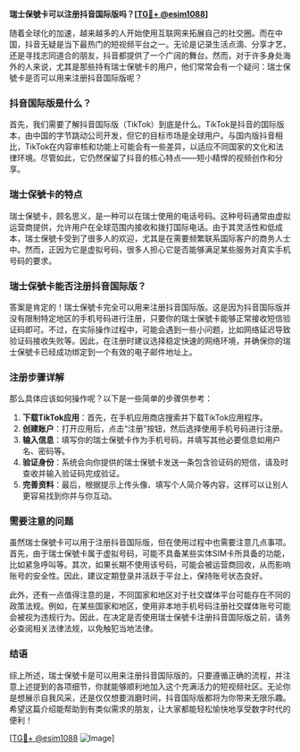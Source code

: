 **瑞士保號卡可以注册抖音国际版吗？[[TG💪+ @esim1088](https://t.me/s/esim1088)]**

随着全球化的加速，越来越多的人开始使用互联网来拓展自己的社交圈。而在中国，抖音无疑是当下最热门的短视频平台之一。无论是记录生活点滴、分享才艺，还是寻找志同道合的朋友，抖音都提供了一个广阔的舞台。然而，对于许多身处海外的人来说，尤其是那些持有瑞士保號卡的用户，他们常常会有一个疑问：瑞士保號卡是否可以用来注册抖音国际版呢？

### 抖音国际版是什么？

首先，我们需要了解抖音国际版（TikTok）到底是什么。TikTok是抖音的国际版本，由中国的字节跳动公司开发，但它的目标市场是全球用户。与国内版抖音相比，TikTok在内容审核和功能上可能会有一些差异，以适应不同国家的文化和法律环境。尽管如此，它仍然保留了抖音的核心特点——短小精悍的视频创作和分享。

### 瑞士保號卡的特点

瑞士保號卡，顾名思义，是一种可以在瑞士使用的电话号码。这种号码通常由虚拟运营商提供，允许用户在全球范围内接收和拨打国际电话。由于其灵活性和低成本，瑞士保號卡受到了很多人的欢迎，尤其是在需要频繁联系国际客户的商务人士中。然而，正因为它是虚拟号码，很多人担心它是否能够满足某些服务对真实手机号码的要求。

### 瑞士保號卡能否注册抖音国际版？

答案是肯定的！瑞士保號卡完全可以用来注册抖音国际版。这是因为抖音国际版并没有限制特定地区的手机号码进行注册，只要你的瑞士保號卡能够正常接收短信验证码即可。不过，在实际操作过程中，可能会遇到一些小问题，比如网络延迟导致验证码接收失败等。因此，在注册时建议选择稳定快速的网络环境，并确保你的瑞士保號卡已经成功绑定到一个有效的电子邮件地址上。

### 注册步骤详解

那么具体应该如何操作呢？以下是一些简单的步骤供参考：

1. **下载TikTok应用**：首先，在手机应用商店搜索并下载TikTok应用程序。
2. **创建账户**：打开应用后，点击“注册”按钮，然后选择使用手机号码进行注册。
3. **输入信息**：填写你的瑞士保號卡作为手机号码，并填写其他必要信息如用户名、密码等。
4. **验证身份**：系统会向你提供的瑞士保號卡发送一条包含验证码的短信，请及时查收并输入验证码完成验证。
5. **完善资料**：最后，根据提示上传头像、填写个人简介等内容，这样可以让别人更容易找到你并与你互动。

### 需要注意的问题

虽然瑞士保號卡可以用于注册抖音国际版，但在使用过程中也需要注意几点事项。首先，由于瑞士保號卡属于虚拟号码，可能不具备某些实体SIM卡所具备的功能，比如紧急呼叫等。其次，如果长期不使用该号码，可能会被运营商回收，从而影响账号的安全性。因此，建议定期登录并活跃于平台上，保持账号状态良好。

此外，还有一点值得注意的是，不同国家和地区对于社交媒体平台可能存在不同的政策法规。例如，在某些国家和地区，使用非本地手机号码注册社交媒体账号可能会被视为违规行为。因此，在决定是否使用瑞士保號卡注册抖音国际版之前，请务必查阅相关法律法规，以免触犯当地法律。

### 结语

综上所述，瑞士保號卡是可以用来注册抖音国际版的。只要遵循正确的流程，并注意上述提到的各项细节，你就能够顺利地加入这个充满活力的短视频社区。无论你是想展示自我风采，还是仅仅想要消磨时间，抖音国际版都将为你带来无限乐趣。希望这篇介绍能帮助到有类似需求的朋友，让大家都能轻松愉快地享受数字时代的便利！

[[TG💪+ @esim1088](https://t.me/s/esim1088) ![Image](https://i.postimg.cc/4NQfJmqS/Snipaste-2025-05-13-00-14-12.png)]